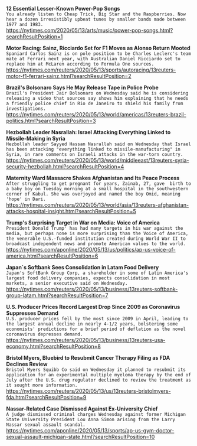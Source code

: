 **12 Essential Lesser-Known Power-Pop Songs**\
`You already listen to Cheap Trick, Big Star and the Raspberries. Now hear a dozen irresistibly upbeat tunes by smaller bands made between 1977 and 1983.`\
https://nytimes.com/2020/05/13/arts/music/power-pop-songs.html?searchResultPosition=1

**Motor Racing: Sainz, Ricciardo Set for F1 Moves as Alonso Return Mooted**\
`Spaniard Carlos Sainz is on pole position to be Charles Leclerc's team mate at Ferrari next year, with Australian Daniel Ricciardo set to replace him at McLaren according to Formula One sources.`\
https://nytimes.com/reuters/2020/05/13/sports/autoracing/13reuters-motor-f1-ferrari-sainz.html?searchResultPosition=2

**Brazil's Bolsonaro Says He May Release Tape in Police Probe**\
`Brazil's President Jair Bolsonaro on Wednesday said he is considering releasing a video that sources say shows him explaining that he needs a friendly police chief in Rio de Janeiro to shield his family from investigations. `\
https://nytimes.com/reuters/2020/05/13/world/americas/13reuters-brazil-politics.html?searchResultPosition=3

**Hezbollah Leader Nasrallah: Israel Attacking Everything Linked to Missile-Making in Syria**\
`Hezbollah leader Sayyed Hassan Nasrallah said on Wednesday that Israel has been attacking "everything linked to missile-manufacturing" in Syria, in rare comments on Israeli attacks in the war-torn country.`\
https://nytimes.com/reuters/2020/05/13/world/middleeast/13reuters-syria-security-hezbollah.html?searchResultPosition=4

**Maternity Ward Massacre Shakes Afghanistan and Its Peace Process**\
`After struggling to get pregnant for years, Zainab, 27, gave  birth to a baby boy on Tuesday morning at a small hospital in the southwestern corner of Kabul. She was overjoyed and named the boy Omid, meaning 'hope' in Dari.`\
https://nytimes.com/reuters/2020/05/13/world/asia/13reuters-afghanistan-attacks-hospital-insight.html?searchResultPosition=5

**Trump's Surprising Target in War on Media: Voice of America**\
`President Donald Trump' has had many targets in his war against the media, but perhaps none is more surprising than the Voice of America, the venerable U.S.-funded institution created during World War II to broadcast independent news and promote American values to the world.`\
https://nytimes.com/aponline/2020/05/13/us/politics/ap-us-voice-of-america.html?searchResultPosition=6

**Japan´s Softbank Sees Consolidation in Latam Food Delivery**\
`Japan's SoftBank Group Corp, a shareholder in some of Latin America's largest food delivery companies, expects consolidation in most markets, a senior executive said on Wednesday.`\
https://nytimes.com/reuters/2020/05/13/business/13reuters-softbank-group-latam.html?searchResultPosition=7

**U.S. Producer Prices Record Largest Drop Since 2009 as Coronavirus Suppresses Demand**\
`U.S. producer prices fell by the most since 2009 in April, leading to the largest annual decline in nearly 4-1/2 years, bolstering some economists' predictions for a brief period of deflation as the novel coronavirus depresses demand.`\
https://nytimes.com/reuters/2020/05/13/business/13reuters-usa-economy.html?searchResultPosition=8

**Bristol Myers, Bluebird to Resubmit Cancer Therapy Filing as FDA Declines Review**\
`Bristol Myers Squibb Co said on Wednesday it planned to resubmit its application for an experimental multiple myeloma therapy by the end of July after the U.S. drug regulator declined to review the treatment as it sought more information.`\
https://nytimes.com/reuters/2020/05/13/us/13reuters-bristolmyers-fda.html?searchResultPosition=9

**Nassar-Related Case Dismissed Against Ex-University Chief**\
`A judge dismissed criminal charges Wednesday against former Michigan State University President Lou Anna Simon arising from the Larry Nassar sexual assault scandal.`\
https://nytimes.com/aponline/2020/05/13/sports/ap-us-gym-doctor-sexual-assault-michigan-state.html?searchResultPosition=10

